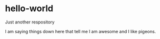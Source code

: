 # hello-world
Just another respository

I am saying things down here that tell me I am awesome and I like pigeons.
